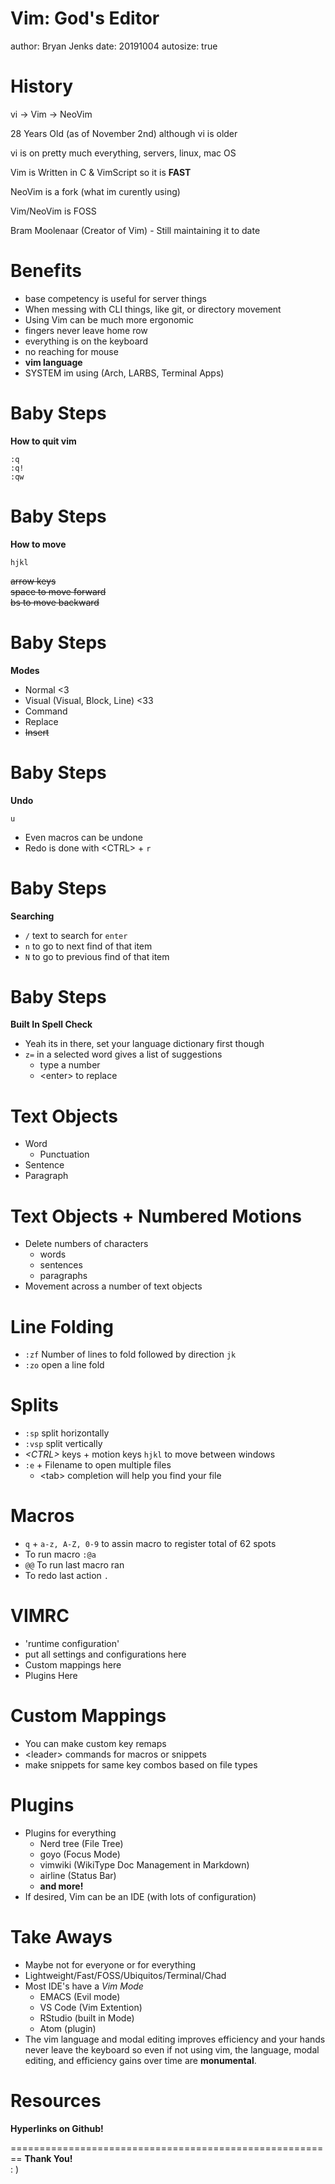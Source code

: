 Vim: God's Editor
========================================================
author: Bryan Jenks
date: 20191004
autosize: true


History
========================================================

vi -> Vim -> NeoVim

28 Years Old (as of November 2nd) although vi is older

vi is on pretty much everything, servers, linux, mac OS

Vim is Written in C & VimScript so it is **FAST**

NeoVim is a fork (what im curently using)

Vim/NeoVim is FOSS

Bram Moolenaar (Creator of Vim) - Still maintaining it to date

Benefits
========================================================

- base competency is useful for server things
- When messing with CLI things, like git, or directory movement
- Using Vim can be much more ergonomic
- fingers never leave home row
- everything is on the keyboard
- no reaching for mouse
- **vim language**
- SYSTEM im using (Arch, LARBS, Terminal Apps)

Baby Steps
========================================================

**How to quit vim**  

`:q`   
`:q!`  
`:qw`  

Baby Steps
========================================================

**How to move**

`hjkl`

<s>arrow keys</s>  
<s>space to move forward</s>  
<s>bs to move backward</s>

Baby Steps
========================================================

**Modes**

- Normal <3
- Visual (Visual, Block, Line) <33
- Command
- Replace
- <s>Insert</s>

Baby Steps
========================================================

**Undo**

`u`

- Even macros can be undone
- Redo is done with \<CTRL\> + `r`

Baby Steps
========================================================

**Searching**

- `/` text to search for `enter`
- `n` to go to next find of that item
- `N` to go to previous find of that item

Baby Steps
========================================================

**Built In Spell Check**

- Yeah its in there, set your language dictionary first though
- `z=` in a selected word gives a list of suggestions
    + type a number
    + \<enter\> to replace
    
Text Objects
========================================================

- Word
    + Punctuation
- Sentence
- Paragraph

Text Objects + Numbered Motions
========================================================

- Delete numbers of characters
    + words
    + sentences
    + paragraphs
- Movement across a number of text objects

Line Folding
========================================================

- `:zf` Number of lines to fold followed by direction `jk`
- `:zo` open a line fold

Splits
========================================================

- `:sp` split horizontally
- `:vsp` split vertically
- _\<CTRL\>_ keys + motion keys `hjkl` to move between windows
- `:e` + Filename to open multiple files
    + \<tab\> completion will help you find your file

Macros
========================================================

- `q` + `a-z, A-Z, 0-9` to assin macro to register total of 62 spots
- To run macro `:@a`
- `@@` To run last macro ran
- To redo last action `.`

VIMRC
========================================================

- 'runtime configuration'
- put all settings and configurations here
- Custom mappings here
- Plugins Here

Custom Mappings
========================================================

- You can make custom key remaps
- \<leader\> commands for macros or snippets
- make snippets for same key combos based on file types

Plugins
========================================================

- Plugins for everything 
    + Nerd tree (File Tree)
    + goyo (Focus Mode)
    + vimwiki (WikiType Doc Management in Markdown)
    + airline (Status Bar)
    + **and more!**
- If desired, Vim can be an IDE (with lots of configuration)

Take Aways
========================================================

- Maybe not for everyone or for everything
- Lightweight/Fast/FOSS/Ubiquitos/Terminal/Chad
- Most IDE's have a _Vim Mode_
	+ EMACS (Evil mode)
	+ VS Code (Vim Extention)
	+ RStudio (built in Mode)
	+ Atom (plugin)
- The vim language and modal editing improves efficiency and your hands never leave the keyboard so even if not using vim, the language, modal editing, and efficiency gains over time are **monumental**.

Resources
========================================================

**Hyperlinks on Github!**

========================================================
**Thank You!**  
: )
